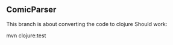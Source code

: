 ComicParser
-

This branch is about converting the code to clojure
Should work:

   mvn clojure:test


